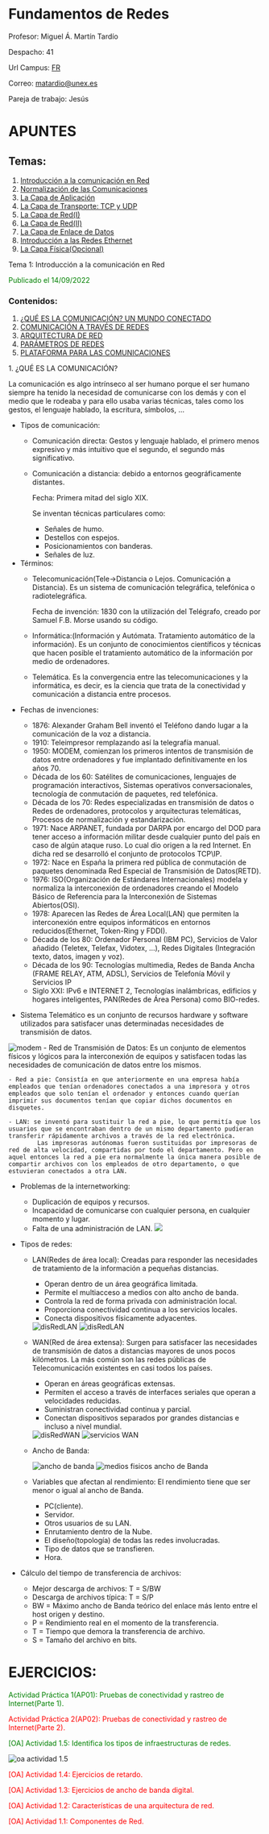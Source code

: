 # Fundamentos de Redes

Profesor: Miguel Á. Martín Tardío

Despacho: 41

Url Campus: [FR](https://campusvirtual.unex.es/zonauex/avuex/course/view.php?id=6323)

Correo: matardio@unex.es

Pareja de trabajo: Jesús 

# APUNTES
## Temas: 
<ol>
    <li><a href="#tema1">Introducción a la comunicación en Red</a></li>
    <li><a href="#tema2">Normalización de las Comunicaciones</a></li>
    <li><a href="#tema3">La Capa de Aplicación</a></li>
    <li><a href="#tema4">La Capa de Transporte: TCP y UDP</a></li>
    <li><a href="#tema5">La Capa de Red(I)</a></li>
    <li><a href="#tema6">La Capa de Red(II)</a></li>
    <li><a href="#tema7">La Capa de Enlace de Datos</a></li>
    <li><a href="#tema8">Introducción a las Redes Ethernet</a></li>
    <li><a href="#tema9">La Capa Física(Opcional)</a></li>
</ol>

<p id="tema1">Tema 1: Introducción a la comunicación en Red</p>

<p style="color: green">Publicado el 14/09/2022</p>

### Contenidos:

<ol>
    <li><a href="#definicion">¿QUÉ ES LA COMUNICACIÓN? UN MUNDO CONECTADO</a></li>
    <li><a href="#comunicacion">COMUNICACIÓN A TRAVÉS DE REDES</a></li>
    <li><a href="#arquitectura">ARQUITECTURA DE RED</a></li>
    <li><a href="#parametros">PARÁMETROS DE REDES</a></li>
    <li><a href="#plataforma">PLATAFORMA PARA LAS COMUNICACIONES</a></li>
</ol>

<p id="definicion">1. ¿QUÉ ES LA COMUNICACIÓN?</p>
<p>
La comunicación es algo intrínseco al ser humano porque el ser humano siempre ha tenido la necesidad de comunicarse con los demás y con el medio que le rodeaba y para ello usaba varias técnicas, tales como los gestos, el lenguaje hablado, la escritura, símbolos, ...

- Tipos de comunicación:
    - Comunicación directa: Gestos y lenguaje hablado, el primero menos expresivo y más intuitivo que el segundo, el segundo más significativo.
    - Comunicación a distancia: debido a entornos geográficamente distantes.
  
        Fecha: Primera mitad del siglo XIX.
  
        Se inventan técnicas particulares como: 
      - Señales de humo.
      - Destellos con espejos.
      - Posicionamientos con banderas.
      - Señales de luz.
- Términos:
  - Telecomunicación(Tele->Distancia o Lejos. Comunicación a Distancia). Es un sistema de comunicación telegráfica, telefónica o radiotelegráfica.
  
     Fecha de invención: 1830 con la utilización del Telégrafo, creado por Samuel F.B. Morse usando su código.
  - Informática:(Información y Autómata. Tratamiento automático de la información). Es un conjunto de conocimientos científicos y técnicas que hacen posible el tratamiento automático de la información por medio de ordenadores.
  - Telemática. Es la convergencia entre las telecomunicaciones y la informática, es decir, es la ciencia que trata de la conectividad y comunicación a distancia entre procesos.
</p>

- Fechas de invenciones:
  - 1876: Alexander Graham Bell inventó el Teléfono dando lugar a la comunicación de la voz a distancia.
  - 1910: Teleimpresor remplazando así la telegrafía manual.
  - 1950: MODEM, comienzan los primeros intentos de transmisión de datos entre ordenadores y fue implantado definitivamente en los años 70.
  - Década de los 60: Satélites de comunicaciones, lenguajes de programación interactivos, Sistemas operativos conversacionales, tecnología de conmutación de paquetes, red telefónica.
  - Década de los 70: Redes especializadas en transmisión de datos o Redes de ordenadores, protocolos y arquitecturas telemáticas, Procesos de normalización y estandarización.
  - 1971: Nace ARPANET, fundada por DARPA por encargo del DOD para tener acceso a información militar desde cualquier punto del país en caso de algún ataque ruso. Lo cual dio origen a la red Internet. En dicha red se desarrolló el conjunto de protocolos TCP\IP.
  - 1972: Nace en España la primera red pública de conmutación de paquetes denominada Red Especial de Transmisión de Datos(RETD).
  - 1976: ISO(Organización de Estándares Internacionales) modela y normaliza la interconexión de ordenadores creando el Modelo Básico de Referencia para la Interconexión de Sistemas Abiertos(OSI).
  - 1978: Aparecen las Redes de Área Local(LAN) que permiten la interconexión entre equipos informáticos en entornos reducidos(Ethernet, Token-Ring y FDDI).
  - Década de los 80: Ordenador Personal (IBM PC), Servicios de Valor añadido (Teletex, Telefax, Vidotex, ...), Redes Digitales (Integración texto, datos, imagen y voz).
  - Década de los 90: Tecnologías multimedia, Redes de Banda Ancha (FRAME RELAY, ATM, ADSL), Servicios de Telefonía Móvil y Servicios IP
  - Siglo XXI: IPv6 e INTERNET 2, Tecnologías inalámbricas, edificios y hogares inteligentes, PAN(Redes de Área Persona) como BIO-redes.

- Sistema Telemático es un conjunto de recursos hardware y software utilizados para satisfacer unas determinadas necesidades de transmisión de datos.

<img src="Doc_Img/modem.png" alt="modem">
    - Red de Transmisión de Datos: Es un conjunto de elementos físicos y lógicos para la interconexión de equipos y satisfacen todas las necesidades de comunicación de datos entre los mismos.

    - Red a pie: Consistía en que anteriormente en una empresa había empleados que tenían ordenadores conectados a una impresora y otros empleados que solo tenían el ordenador y entonces cuando querían imprimir sus documentos tenían que copiar dichos documentos en disquetes.

    - LAN: se inventó para sustituir la red a pie, lo que permitía que los usuarios que se encontraban dentro de un mismo departamento pudieran transferir rápidamente archivos a través de la red electrónica. 
            Las impresoras autónomas fueron sustituidas por impresoras de red de alta velocidad, compartidas por todo el departamento. Pero en aquel entonces la red a pie era normalmente la única manera posible de compartir archivos con los empleados de otro departamento, o que estuvieran conectados a otra LAN.
- Problemas de la internetworking:
  - Duplicación de equipos y recursos.
  - Incapacidad de comunicarse con cualquier persona, en cualquier momento y lugar.
  - Falta de una administración de LAN.
    <img src="Doc_Img/redDatos.png">

- Tipos de redes:
  - LAN(Redes de área local): Creadas para responder las necesidades de tratamiento de la información a pequeñas distancias.
    - Operan dentro de un área geográfica limitada.
    - Permite el multiacceso a medios con alto ancho de banda.
    - Controla la red de forma privada con administración local.
    - Proporciona conectividad continua a los servicios locales.
    - Conecta dispositivos físicamente adyacentes.
    
    <img src="Doc_Img/dispositivosRedLAN.png" alt="disRedLAN">
    
    <img src="Doc_Img/LAN.png" alt="disRedLAN">
  
  - WAN(Red de área extensa): Surgen para satisfacer las necesidades de transmisión de datos a distancias mayores de unos pocos kilómetros. La más común son las redes públicas de Telecomunicación existentes en casi todos los países.
    - Operan en áreas geográficas extensas.
    - Permiten el acceso a través de interfaces seriales que operan a velocidades reducidas.
    - Suministran conectividad continua y parcial.
    - Conectan dispositivos separados por grandes distancias e incluso a nivel mundial.
    
    <img src="Doc_Img/dispositivosRedWAN.png" alt="disRedWAN">
    
    <img src="Doc_Img/serviciosWAN.png" alt="servicios WAN">
     
  - Ancho de Banda:
    
    <img src="Doc_Img/unidadAnchoBanda.png" alt="ancho de banda">
    
    <img src="Doc_Img/mediosFisicosAnchoBanda.png" alt="medios fisicos ancho de Banda">
  
  - Variables que afectan al rendimiento: El rendimiento tiene que ser menor o igual al ancho de Banda. 
    - PC(cliente).
    - Servidor.
    - Otros usuarios de su LAN.
    - Enrutamiento dentro de la Nube.
    - El diseño(topología) de todas las redes involucradas.
    - Tipo de datos que se transfieren.
    - Hora.
  
- Cálculo del tiempo de transferencia de archivos:
  - Mejor descarga de archivos: T = S/BW
  - Descarga de archivos típica: T = S/P
  - BW = Máximo ancho de Banda teórico del enlace más lento entre el host origen y destino.
  - P = Rendimiento real en el momento de la transferencia.
  - T = Tiempo que demora la transferencia de archivo.
  - S = Tamaño del archivo en bits.
   
# EJERCICIOS:

<span style="color: green">Actividad Práctica 1(AP01): Pruebas de conectividad y rastreo de Internet(Parte 1).</span>

<span style="color: red">Actividad Práctica 2(AP02): Pruebas de conectividad y rastreo de Internet(Parte 2).</span>

<span style="color: green">[OA] Actividad 1.5: Identifica los tipos de infraestructuras de redes.</span>

<img src="Doc_Img/oa_actividad_1-5.png" alt="oa actividad 1.5">

<span style="color: red">[OA] Actividad 1.4: Ejercicios de retardo.</span>

<span style="color: red">[OA] Actividad 1.3: Ejercicios de ancho de banda digital.</span>

<span style="color: red">[OA] Actividad 1.2: Características de una arquitectura de red.</span>

<span style="color: red">[OA] Actividad 1.1: Componentes de Red.</span>

